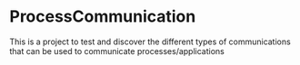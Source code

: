 # ProcessCommunication
This is a project to test and discover the different types of communications that can be used to communicate processes/applications
